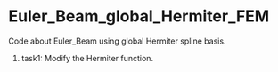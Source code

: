 # Euler_Beam_global_Hermiter_FEM
Code about Euler_Beam using global Hermiter spline basis.

1. task1: Modify the Hermiter function. 


